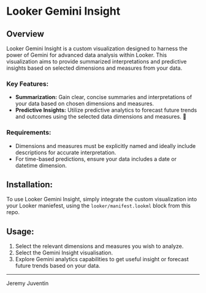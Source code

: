 # Looker Gemini Insight

## Overview

Looker Gemini Insight is a custom visualization designed to harness the power of Gemini for advanced data analysis within Looker. This visualization aims to provide summarized interpretations and predictive insights based on selected dimensions and measures from your data.

### Key Features:
- **Summarization:** Gain clear, concise summaries and interpretations of your data based on chosen dimensions and measures.
- **Predictive Insights:** Utilize predictive analytics to forecast future trends and outcomes using the selected data dimensions and measures. 🔮

### Requirements:
- Dimensions and measures must be explicitly named and ideally include descriptions for accurate interpretation.
- For time-based predictions, ensure your data includes a date or datetime dimension.

## Installation:
To use Looker Gemini Insight, simply integrate the custom visualization into your Looker maniefest, using the `looker/manifest.lookml` block from this repo.

## Usage:
1. Select the relevant dimensions and measures you wish to analyze.
2. Select the Gemini Insight visualisation.
3. Explore Gemini analytics capabilities to get useful insight or forecast future trends based on your data.

---

Jeremy Juventin